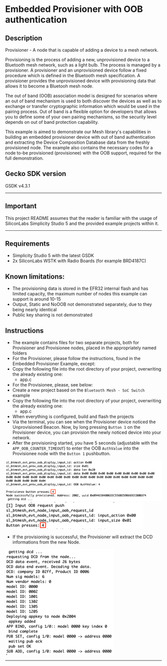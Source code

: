 # Embedded Provisioner with OOB authentication #

## Description ##

Provisioner - A node that is capable of adding a device to a mesh network.

Provisioning is the process of adding a new, unprovisioned device to a Bluetooth mesh network, such as a light bulb. The process is managed by a provisioner. A provisioner and an unprovisioned device follow a fixed procedure which is defined in the Bluetooth mesh specification. A provisioner provides the unprovisioned device with provisioning data that allows it to become a Bluetooh mesh node.

The out of band (OOB) association model is designed for scenarios where an out of band mechanism is used to both discover the devices as well as to exchange or transfer cryptographic information which would be used in the pairing process. Out of band is a flexible option for developers that allows you to define some of your own pairing mechanisms, so the security level depends on out of band protection capability.

This example is aimed to demonstrate our Mesh library's capabilities in building an embedded provisioner device with out of band authentication and extracting the Device Composition Database data from the freshly provisioned node. The example also contains the necessary codes for a node to-be provisioned (provisionee) with the OOB support, required for the full demonstration.

## Gecko SDK version ##

GSDK v4.3.1

---

## Important

This project README assumes that the reader is familiar with the usage of SiliconLabs Simplicity Studio 5 and the provided example projects within it.

---

## Requirements

  - Simplicity Studio 5 with the latest GSDK
  - 2x SiliconLabs WSTK with Radio Boards (for example BRD4187C)

## Known limitations:

  - The provisioning data is stored in the EFR32 internal flash and has limited capacity, the maximum number of nodes this example can support is around 10-15 
  - Output, Static and NoOOB not demonstrated separately, due to they being nearly identical
  - Public key sharing is not demonstrated

## Instructions

  - The example contains files for two separate projects, both for Provisioner and Provisionee nodes, placed in the appropriately named folders
  - For the Provisioner, please follow the instructions, found in the Embedded Provisioner Example, except:
  - Copy the following file into the root directory of your project, overwriting the already existing one:
    - app.c
  - For the Provisionee, please, see below:
  - Create a new project based on the ```Bluetooth Mesh - SoC Switch``` example
  - Copy the following file into the root directory of your project, overwriting the already existing one:
    - app.c
  - When everything is configured, build and flash the projects
  - Via the terminal, you can see when the Provisioner device noticed the Unprovisioned Beacon. Now, by long pressing ```Button 1``` on the Provisioner device, you can provision the newly noticed device into your network.
  - After the provisioning started, you have 5 seconds (adjustable with the ```APP_OOB_COUNTER_TIMEOUT```) to enter the OOB ```AuthValue``` into the Provisionee node with the ```Button 1``` pushbutton.

  ![oob_authvalue](images/oob_authvalue.png)
  ![oob_input](images/oob_input.png)

  - If the provisioning is successful, the Provisioner will extract the DCD informations from the new Node.

  ![dcd_infos](images/dcd_infos.png)

---